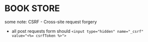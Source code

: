 # BOOK STORE

some note:
CSRF - Cross-site request forgery

- all post requests form should
  `<input type="hidden" name="_csrf" value="<%= csrfToken %>">`

